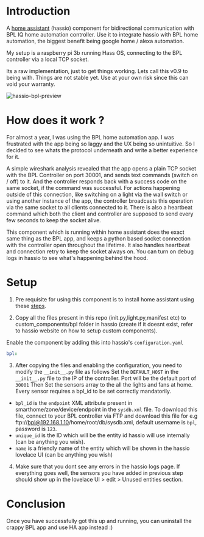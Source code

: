 # Introduction
A [home assistant](https://www.home-assistant.io/) (hassio) component for bidirectional communication with BPL IQ home automation controller.
Use it to integrate hassio with BPL home automation, the biggest benefit being google home / alexa automation.

My setup is a raspberry pi 3b running Hass OS, connecting to the BPL controller via a local TCP socket.

Its a raw implementation, just to get things working. Lets call this v0.9 to being with. Things are not stable yet. Use at your own risk since this can void your warranty.

![hassio-bpl-preview](images/preview.png)

# How does it work ?
For almost a year, I was using the BPL home automation app. I was frustrated with the app being so laggy and the UX being so unintuitive. So I decided to see whats the protocol underneath and write a better experience for it.

A simple wireshark analysis revealed that the app opens a plain TCP socket with the BPL Controller on port 30001, and sends text commands (switch on / off) to it. And the controller responds back with a success code on the same socket, if the command was successful. For actions happening outside of this connection, like switching on a light via the wall switch or using another instance of the app, the controller broadcasts this operation via the same socket to all clients connected to it. There is also a heartbeat command which both the client and controller are supposed to send every few seconds to keep the socket alive.

This component which is running within home assistant does the exact same thing as the BPL app, and keeps a python based socket connection with the controller open throughout the lifetime. It also handles heartbeat and connection retry to keep the socket always on. You can turn on debug logs in hassio to see what's happening behind the hood.

# Setup
1. Pre requisite for using this component is to install home assistant using these [steps](https://www.home-assistant.io/hassio/installation/).

2. Copy all the files present in this repo (init.py,light.py,manifest etc)  to custom_components/bpl folder in hassio (create if it doesnt exist, refer to hassio website on how to setup custom components).

Enable the component by adding this into hassio's `configuration.yaml` 
```yaml
bpl:
```

3. After copying the files and enabling the configuration, you need to modify the `__init__.py` file as follows
Set the `DEFAULT_HOST` in the `__init__.py` file to the IP of the controller. Port will be the default port of `30001`
Then Set the sensors array to the all the lights and fans at home. Every sensor requires a bpl_id to be set correctly mandatorily.


- `bpl_id` is the `endpoint` XML attribute present in smarthome/zone/device/endpoint in the `sysdb.xml` file. To download this file, connect to your BPL controller via FTP and download this file for e.g ftp://bpl@192.168.1.10/home/root/db/sysdb.xml, default username is `bpl`, password is `123`. 
- `unique_id` is the ID which will be the entity id hassio will use internally (can be anything you wish).
- `name` is a friendly name of the entity which will be shown in the hassio lovelace UI (can be anything you wish)

4. Make sure that you dont see any errors in the hassio logs page. If everything goes well, the sensors you have added in previous step should show up in the lovelace UI > edit > Unused entities section.

# Conclusion
Once you have successfully got this up and running, you can uninstall the crappy BPL app and use HA app instead :)
